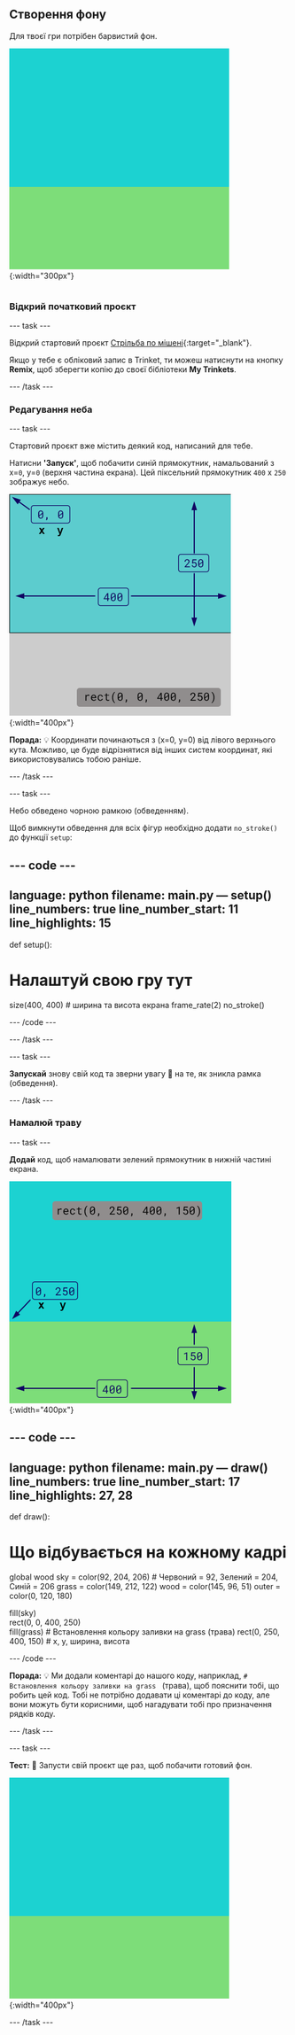 ## Створення фону

<div style="display: flex; flex-wrap: wrap">
<div style="flex-basis: 200px; flex-grow: 1; margin-right: 15px;">
Для твоєї гри потрібен барвистий фон.
</div>
<div>

![Область виводу з прямокутником небесного кольору, над прямокутником зеленого кольору, які створюють фон.](images/background.png){:width="300px"}

</div>
</div>

### Відкрий початковий проєкт

--- task ---

Відкрий стартовий проєкт [Стрільба по мішені](https://trinket.io/python/ba27b1e043){:target="_blank"}.

Якщо у тебе є обліковий запис в Trinket, ти можеш натиснути на кнопку **Remix**, щоб зберегти копію до своєї бібліотеки **My Trinkets**.

--- /task ---

### Редагування неба

--- task ---

Стартовий проєкт вже містить деякий код, написаний для тебе.

Натисни **'Запуск'**, щоб побачити синій прямокутник, намальований з x=`0`, y=`0` (верхня частина екрана). Цей піксельний прямокутник `400` x `250` зображує небо.

![Синій прямокутник з чорною рамкою вздовж нього, над сірим прямокутником. Верхній лівий кут полотна позначено як x=0, y=0 - це початок прямокутника. Ширина позначена як 400, а висота - як 250. Показано код rect(0, 0, 400, 250).](images/sky_stroke.png){:width="400px"}

**Порада:** 💡 Координати починаються з (x=0, y=0) від лівого верхнього кута. Можливо, це буде відрізнятися від інших систем координат, які використовувались тобою раніше.

--- /task ---

--- task ---

Небо обведено чорною рамкою (обведенням).

Щоб вимкнути обведення для всіх фігур необхідно додати `no_stroke()` до функції `setup`:

--- code ---
---
language: python
filename: main.py — setup()
line_numbers: true
line_number_start: 11
line_highlights: 15
---
def setup():
# Налаштуй свою гру тут
  size(400, 400) # ширина та висота екрана
  frame_rate(2)
  no_stroke()

--- /code ---

--- /task ---

--- task ---

**Запускай** знову свій код та зверни увагу 👀 на те, як зникла рамка (обведення).

--- /task ---

### Намалюй траву

--- task ---

**Додай** код, щоб намалювати зелений прямокутник в нижній частині екрана.

![Область виводу з прямокутником небесного кольору, над прямокутником зеленого кольору, які створюють фон. Верхній лівий кут прямокутника позначено як x=0, y=250 - це початок прямокутника. Ширина виділена як 400, а висота - як 150. Показано код rect(0, 250, 400, 150).](images/green-grass.png){:width="400px"}

--- code ---
---
language: python
filename: main.py — draw()
line_numbers: true
line_number_start: 17
line_highlights: 27, 28
---

def draw():
# Що відбувається на кожному кадрі
  global wood
  sky = color(92, 204, 206) # Червоний = 92, Зелений = 204, Синій = 206
  grass = color(149, 212, 122)
  wood = color(145, 96, 51)
  outer = color(0, 120, 180) 

  fill(sky)     
  rect(0, 0, 400, 250)     
  fill(grass) # Встановлення кольору заливки на grass (трава)
  rect(0, 250, 400, 150) # x, y, ширина, висота

--- /code ---

**Порада:** 💡 Ми додали коментарі до нашого коду, наприклад, `# Встановлення кольору заливки на grass ` (трава), щоб пояснити тобі, що робить цей код. Тобі не потрібно додавати ці коментарі до коду, але вони можуть бути корисними, щоб нагадувати тобі про призначення рядків коду.

--- /task ---

--- task ---

**Тест:** 🔄 Запусти свій проєкт ще раз, щоб побачити готовий фон.

![Область виводу з прямокутником небесного кольору, над прямокутником зеленого кольору, які створюють фон.](images/background.png){:width="400px"}

--- /task ---

